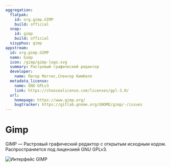 ```yaml
---
aggregation:
  flatpak:
    id: org.gimp.GIMP
    build: official
  snap:
    id: gimp
    build: official
  sisyphus: gimp
appstream:
  id: org.gimp.GIMP
  name: Gimp
  icon: /gimp/gimp-logo.svg
  summary: Растровый графический редактор
  developer:
    name: Питер Маттис,Спенсер Кимбелл
  metadata_license:
    name: GNU GPLv3
    link: https://choosealicense.com/licenses/gpl-3.0/
  url:
    homepage: https://www.gimp.org/
    bugtracker: https://gitlab.gnome.org/GNOME/gimp/-/issues
---
```


# Gimp

GIMP — Растровый графический редактор с открытым исходным кодом. Распространяется под лицензией GNU GPLv3.

![Интерфейс GIMP](/gimp/gimp-1.png)

<!--@include: @apps/_parts/install/content-repo.md-->
<!--@include: @apps/_parts/install/content-flatpak.md-->
<!--@include: @apps/_parts/install/content-snap.md-->
